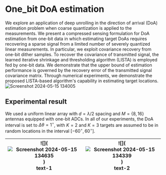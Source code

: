 # One_bit DoA estimation

 We explore an application of deep unrolling in the direction of arrival (DoA) estimation problem when  coarse quantization is applied to the measurements.
We present a  compressed sensing formulation  for DoA estimation from one-bit data in which estimating  target DoAs  requires recovering  a sparse signal from a limited number of severely quantized linear measurements. In particular, we exploit covariance recovery from one-bit dither samples. To recover the covariance of transmitted signal, the learned iterative shrinkage and thresholding algorithm (LISTA) is employed fed by one-bit data. We  demonstrate that the upper bound of estimation performance is governed by the recovery error of the transmitted signal covariance matrix.
Through numerical experiments, we demonstrate the proposed LISTA-based algorithm's capability in estimating target locations.
![Screenshot 2024-05-15 134005](https://github.com/TaraEsmaeilbeig/one_bit_DoA_estimation/assets/154453606/e201d42a-e8f1-47c6-8bfc-0f40263caba9)

## Experimental result

We used a uniform linear array with $d=\lambda/2$ spacing and $M=\{8,16\}$ antennas equipped with one-bit ADCs. In all of our experiments, the DoA interval is set to $\Delta \theta=1^{\circ}$, with $K=2$ and $K=3$ targets are assumed to be in random locations in the interval $[-60^{\circ},60^{\circ}]$. 




|![](![Screenshot 2024-05-15 134635](https://github.com/TaraEsmaeilbeig/one_bit_DoA_estimation/assets/154453606/65879b8c-b2c3-45af-9e95-e6a6e52d7fde))<br>text-1|![](![Screenshot 2024-05-15 134339](https://github.com/TaraEsmaeilbeig/one_bit_DoA_estimation/assets/154453606/82157b81-582c-42a5-ab27-c7d1b012798b))<br>text-2|
|:-:|:-:|
